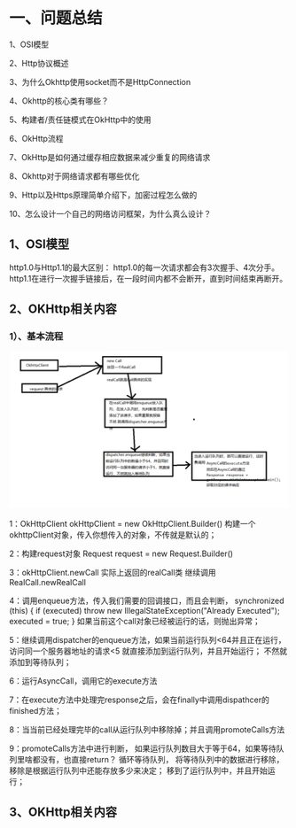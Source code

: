 # 一、问题总结
1、OSI模型

2、Http协议概述

3、为什么Okhttp使用socket而不是HttpConnection

4、Okhttp的核心类有哪些？

5、构建者/责任链模式在OkHttp中的使用

6、OkHttp流程

7、OkHttp是如何通过缓存相应数据来减少重复的网络请求

8、Okhttp对于网络请求都有哪些优化

9、Http以及Https原理简单介绍下，加密过程怎么做的

10、怎么设计一个自己的网络访问框架，为什么真么设计？

## 1、OSI模型
http1.0与Http1.1的最大区别：
http1.0的每一次请求都会有3次握手、4次分手。
http1.1在进行一次握手链接后，在一段时间内都不会断开，直到时间结束再断开。
## 2、OKHttp相关内容
### 1）、基本流程
![Okhttp基本流程]( https://github.com/h616016784/android_qesAndSumUp/raw/master/vippic/okhttp基本流程.png )

1：OkHttpClient okHttpClient = new OkHttpClient.Builder()
构建一个okhttpClient对象，传入你想传入的对象，不传就是默认的；

2：构建request对象
Request request = new Request.Builder()  

3：okHttpClient.newCall  实际上返回的realCall类 继续调用RealCall.newRealCall

4：调用enqueue方法，传入我们需要的回调接口，而且会判断，
synchronized (this) {
      if (executed) throw new IllegalStateException("Already Executed");
      executed = true;
    }
如果当前这个call对象已经被运行的话，则抛出异常；

5：继续调用dispatcher的enqueue方法，如果当前运行队列<64并且正在运行，访问同一个服务器地址的请求<5
就直接添加到运行队列，并且开始运行；
不然就添加到等待队列；

6：运行AsyncCall，调用它的execute方法

7：在execute方法中处理完response之后，会在finally中调用dispathcer的finished方法；

8：当当前已经处理完毕的call从运行队列中移除掉；并且调用promoteCalls方法

9：promoteCalls方法中进行判断，
如果运行队列数目大于等于64，如果等待队列里啥都没有，也直接return？
循环等待队列，
将等待队列中的数据进行移除，移除是根据运行队列中还能存放多少来决定；
移到了运行队列中，并且开始运行；

## 3、OKHttp相关内容











